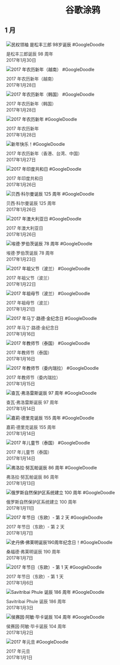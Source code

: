 
<h1 align="center"> 谷歌涂鸦 </h1>




## 1 月

<div class="image">


<img src="https://lh3.googleusercontent.com/kFFmpOx4tWiges6jM8_B-JruGawOIy99c1BNCwD1U1ZFmAhKH_xoDJSu9EFtaEksiUgmz4E9mxVZHSk4HiUO2Yqp3tX1PUF1jYfF5Bk" alt="民权领袖 是松丰三郎 98岁诞辰 #GoogleDoodle" style="margin: 5px"/>
<div class="info" style="font-size: 14px; color:#333333; margin:5px"><div class="title">是松丰三郎诞辰 98 周年</div><div class="date">2017年1月30日</div></div>

<img src="https://lh3.googleusercontent.com/Tuz8icUAbzYW8g7kNo1DZm7Ej0bKRXzze8NR0C9XIbSPAOZvmLJcxLnxgIRD7X7CRy7dQvBbF-c5L2JTeWzvBU5rBu5mS3bcnCldj2wOWg" alt="2017 年农历新年（越南） #GoogleDoodle" style="margin: 5px"/>
<div class="info" style="font-size: 14px; color:#333333; margin:5px"><div class="title">2017 年农历新年（越南）</div><div class="date">2017年1月28日</div></div>

<img src="https://lh3.googleusercontent.com/7GymhGIKGJtOKGJErRLqkleMAH5BjbqXIbeBFj3QUZWr1HJBlMawWhn3jDCmnaWTojtemy2BXk6iE32eLDhSTlx0x9CB6_5UlqBxn9g" alt="2017 年农历新年（韩国） #GoogleDoodle" style="margin: 5px"/>
<div class="info" style="font-size: 14px; color:#333333; margin:5px"><div class="title">2017 年农历新年（韩国）</div><div class="date">2017年1月28日</div></div>

<img src="https://lh3.googleusercontent.com/Fd4mVgVy_4RdCdybnj8sC9bcVOZxNds79LVTknHnHuq3m--ufyt5PVuR9miOeitFtTKe7WhFtcu_tgQW2a3b6SrEW3fLII9naBU7UPMFqw" alt="2017 年农历新年 #GoogleDoodle" style="margin: 5px"/>
<div class="info" style="font-size: 14px; color:#333333; margin:5px"><div class="title">2017 年农历新年</div><div class="date">2017年1月28日</div></div>

<img src="https://lh3.googleusercontent.com/0w_ZHFC6LQ6Bhst-3xi-0v-5Wrs2TUIDMDQ3n2rXTYW-Y_h3smyXxja4kGeFU6AO443OPCurrmbHsRjq955tJMgJ-_7BiUQvHDXFgeQ" alt="新年快乐！#GoogleDoodle" style="margin: 5px"/>
<div class="info" style="font-size: 14px; color:#333333; margin:5px"><div class="title">2017 年农历新年（香港、台湾、中国）</div><div class="date">2017年1月27日</div></div>

<img src="https://lh3.googleusercontent.com/mBSJduIzmhKMrWhMgkVgjTKuUY6Ys5DFkzcUHXfj-nW6cCtzgqbyhSZQW-1z6lvQ50kwTxd-mlaKOskdw0aWD0hC64dSUZuw6sAHZ2rP" alt="2017 年印度共和日 #GoogleDoodle" style="margin: 5px"/>
<div class="info" style="font-size: 14px; color:#333333; margin:5px"><div class="title">2017 年印度共和日</div><div class="date">2017年1月26日</div></div>

<img src="https://lh3.googleusercontent.com/lcBb4AEYKMPk4CTxrJPh0J2aqjL1T7mfwPDmQ1G20HquFKae7fI6URj7QUj3a_zOl3sdGphhPrYQ5DbdfIrjEn3e_QR_PILfjJFmWRds" alt="贝西·科尔曼诞辰 125 周年 #GoogleDoodle" style="margin: 5px"/>
<div class="info" style="font-size: 14px; color:#333333; margin:5px"><div class="title">贝西·科尔曼诞辰 125 周年</div><div class="date">2017年1月26日</div></div>

<img src="https://lh3.googleusercontent.com/J5wKq2riaHFFeNJ7zqhfjYFnZAWvaS4o0_n2ikDOym2Rdysz7U017mfzOmnLPZ23v5ZcGGXNz-FPw0aOrObTdLl1SYQD7DZTR-zRXRiM8A" alt="2017 年澳大利亚日 #GoogleDoodle" style="margin: 5px"/>
<div class="info" style="font-size: 14px; color:#333333; margin:5px"><div class="title">2017 年澳大利亚日</div><div class="date">2017年1月26日</div></div>

<img src="https://lh3.googleusercontent.com/VtltfgaQMO4W06_c_QZflSuL_WCkgND0LnqgzjlAmnyyNtzj0Jre9yzZ8XS5QMz3F4QyWtz7Xl8J3Lr_qwpk7g458q0T5b1KrK7h3D2h" alt="埃德·罗伯茨诞辰 78 周年 #GoogleDoodle" style="margin: 5px"/>
<div class="info" style="font-size: 14px; color:#333333; margin:5px"><div class="title">埃德·罗伯茨诞辰 78 周年</div><div class="date">2017年1月23日</div></div>

<img src="https://lh3.googleusercontent.com/7JFT3-ikddMcJ6wE1M7nzHKoADXPFoi1WYwDeTFKD4JTq-ISfpUihVUao37kDmGe0unxLDlOgMNQbJfKDQN4MeUHzFfdcDe8pUsTSqY" alt="2017 年祖父节（波兰） #GoogleDoodle" style="margin: 5px"/>
<div class="info" style="font-size: 14px; color:#333333; margin:5px"><div class="title">2017 年祖父节（波兰）</div><div class="date">2017年1月22日</div></div>

<img src="https://lh3.googleusercontent.com/ipEnsN3TGcUhRLh6wnDM4eQOY6iVmWi3ZspTGlEtA4H5I9nNmp_ZgM_CNG56OqvFaylY8l8_TY6djQeR4PBLeQdmgaoHDTWXWVG_47XK" alt="2017 年祖母节（波兰） #GoogleDoodle" style="margin: 5px"/>
<div class="info" style="font-size: 14px; color:#333333; margin:5px"><div class="title">2017 年祖母节（波兰）</div><div class="date">2017年1月21日</div></div>

<img src="https://lh3.googleusercontent.com/JqS1lwnvhhLzuFfEfe5m3NLr_EnFSphn78mycFTx0MfD6j0EGDyVLm_AjVN_dv5EUdD0nmKArXi92Gcy6A8174atUEbwrGoffnGDeDYhwg" alt="2017 年马丁·路德·金纪念日 #GoogleDoodle" style="margin: 5px"/>
<div class="info" style="font-size: 14px; color:#333333; margin:5px"><div class="title">2017 年马丁·路德·金纪念日</div><div class="date">2017年1月16日</div></div>

<img src="" alt="2017 年教师节（泰国） #GoogleDoodle" style="margin: 5px"/>
<div class="info" style="font-size: 14px; color:#333333; margin:5px"><div class="title">2017 年教师节（泰国）</div><div class="date">2017年1月16日</div></div>

<img src="" alt="2017 年教师节（委内瑞拉） #GoogleDoodle" style="margin: 5px"/>
<div class="info" style="font-size: 14px; color:#333333; margin:5px"><div class="title">2017 年教师节（委内瑞拉）</div><div class="date">2017年1月15日</div></div>

<img src="https://lh3.googleusercontent.com/IeWMlZvosK4HNgEUY2sSpN7D8WikuRuVi1Bjo1c-ZenMwf0OxzoJnEOV5JND4w2WKHxLs-4SyZXiUiHefZ2DOqmpWhIDCJgir9cwBans" alt="查瓦·弗洛雷斯诞辰 97 周年 #GoogleDoodle" style="margin: 5px"/>
<div class="info" style="font-size: 14px; color:#333333; margin:5px"><div class="title">查瓦·弗洛雷斯诞辰 97 周年</div><div class="date">2017年1月14日</div></div>

<img src="https://lh3.googleusercontent.com/cdQrjeZQ_NKL63qOwQ2C0SvPBzmUK8EcN7Y4jWU_GzZgO1-P3xuL-ZCCfyUy3ASudXIAh0BZyrT_nB9oaKsX_gL31CfjXzHqyygTESZw" alt="嘉莉·德里克诞辰 155 周年 #GoogleDoodle" style="margin: 5px"/>
<div class="info" style="font-size: 14px; color:#333333; margin:5px"><div class="title">嘉莉·德里克诞辰 155 周年</div><div class="date">2017年1月14日</div></div>

<img src="https://lh3.googleusercontent.com/byX8gqNemHjoa1wPoBp2il83QQFi-QFweMsHh0mF7c1HEUWe1HDFPEPo95dVjuESMvMMPCBqF2NlOVUuXR3s5DbklDqjKfwMfAGTndb9" alt="2017 年儿童节（泰国） #GoogleDoodle" style="margin: 5px"/>
<div class="info" style="font-size: 14px; color:#333333; margin:5px"><div class="title">2017 年儿童节（泰国）</div><div class="date">2017年1月14日</div></div>

<img src="https://lh3.googleusercontent.com/WDydB73Eapj1CehxzLEJSMVb7Vf0AgepLd3YgTeXy9QsRz7H34sFEf9wszkWhtB8lffBB5Q9IO9KdXA8cxDINlU1zJy40mu0TZTcpeg" alt="弗洛拉·努瓦帕诞辰 86 周年 #GoogleDoodle" style="margin: 5px"/>
<div class="info" style="font-size: 14px; color:#333333; margin:5px"><div class="title">弗洛拉·努瓦帕诞辰 86 周年</div><div class="date">2017年1月13日</div></div>

<img src="https://lh3.googleusercontent.com/lMgG_Y6h3y_9h5rTgGSpE_Xzpj-SdH4qDA75PiOUaphoZwQBXggypOvhMU7qyMhYdQe-N4Q4prHeslisoYNX3gO_MsFWs-xaFIGK5vU" alt="俄罗斯自然保护区系统建立 100 周年 #GoogleDoodle" style="margin: 5px"/>
<div class="info" style="font-size: 14px; color:#333333; margin:5px"><div class="title">俄罗斯自然保护区系统建立 100 周年</div><div class="date">2017年1月11日</div></div>

<img src="https://lh3.googleusercontent.com/QMLlqdGFq_ukLPHHjQDMnBoPhOwg7Ic7ausE_F9XvfBr17Yqjuo6rf0UKCm0ghKFdXZZllPREv-Ps-NVigF7kbRWTAOGVadWzpClEHF7" alt="2017 年节日（东欧）- 第 2 天 #GoogleDoodle" style="margin: 5px"/>
<div class="info" style="font-size: 14px; color:#333333; margin:5px"><div class="title">2017 年节日（东欧）- 第 2 天</div><div class="date">2017年1月7日</div></div>

<img src="https://lh3.googleusercontent.com/nNKlMVscQGlb4lVT7_CFQVagP4k1owYErfvvGUSEZHRgtBGiBR59mnSC0zO0bDf3azoncxc1CCgw1zzSR5SrYm0JBr-PcJeMdkMQQ5U" alt="史丹佛·佛莱明诞辰190周年纪念日！#GoogleDoodle" style="margin: 5px"/>
<div class="info" style="font-size: 14px; color:#333333; margin:5px"><div class="title">桑福德·弗莱明诞辰 190 周年</div><div class="date">2017年1月7日</div></div>

<img src="https://lh3.googleusercontent.com/th8dU6MugI6aTAx-Wlq4vB2ouZeAYgmKU0c_BSZhyobHHTG1THmzCLu45uRI3VGm9BasE9LHLPCf73NmWIpjh3vC7_tKveiscGsRfM2w" alt="2017 年节日（东欧）- 第 1 天 #GoogleDoodle" style="margin: 5px"/>
<div class="info" style="font-size: 14px; color:#333333; margin:5px"><div class="title">2017 年节日（东欧）- 第 1 天</div><div class="date">2017年1月6日</div></div>

<img src="https://lh3.googleusercontent.com/z-TO5rtKd7hG-1AYbeZU5005_mlyTgQRpt7YpbKTC_e4ldYBT32fiR7tJfNCj4HxKZdxP4I0NaGPG39qVCwj2qxvr2bm0pwcMS-stDtrew" alt="Savitribai Phule 诞辰 186 周年 #GoogleDoodle" style="margin: 5px"/>
<div class="info" style="font-size: 14px; color:#333333; margin:5px"><div class="title">Savitribai Phule 诞辰 186 周年</div><div class="date">2017年1月3日</div></div>

<img src="https://lh3.googleusercontent.com/hNmLjRYcmrY8NPO2IcsZN77L8UP48Vhou8DBaRfdI_yl51pPpR1cViHlJxKd_MZEE4nkb65J_eUbIh3p8uYRowvs5jKyyIkrYJvlWz4msQ" alt="侯赛因·阿敏·毕卡诞辰 104 周年 #GoogleDoodle" style="margin: 5px"/>
<div class="info" style="font-size: 14px; color:#333333; margin:5px"><div class="title">侯赛因·阿敏·毕卡诞辰 104 周年</div><div class="date">2017年1月2日</div></div>

<img src="https://lh3.googleusercontent.com/pl-HLzoABrOb5PhNKYFbXp_xtRynTGerKjoa93TXu7cC7Wa0QRcx7QgYYPz3G0j-0gt5rYxdmIe2-1u0da_2_BNxRbNVOwK7rKbl-qI" alt="2017 年元旦 #GoogleDoodle" style="margin: 5px"/>
<div class="info" style="font-size: 14px; color:#333333; margin:5px"><div class="title">2017 年元旦</div><div class="date">2017年1月1日</div></div>

</div>








